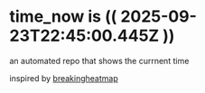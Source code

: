 # time_now is (( 2025-09-23T22:45:00.445Z ))

an automated repo that shows the currnent time

inspired by [breakingheatmap](https://github.com/breakingheatmap/breakingheatmap)